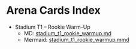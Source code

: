 # Arena Cards Index

- Stadium T1 – Rookie Warm-Up  
  - MD: [stadium_t1_rookie_warmup.md](stadium_t1_rookie_warmup.md)  
  - Mermaid: [stadium_t1_rookie_warmup.mmd](stadium_t1_rookie_warmup.mmd)
